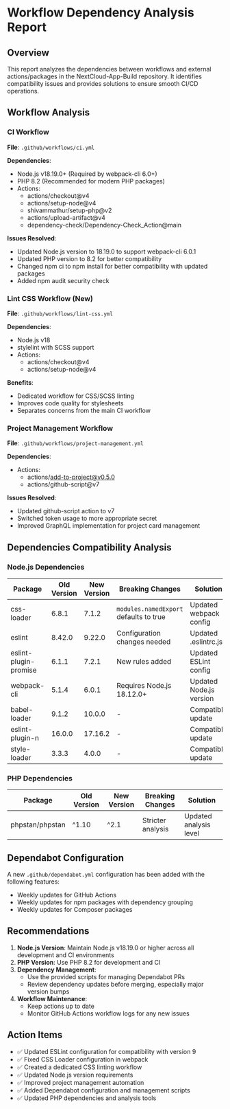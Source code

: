 # Workflow Dependency Analysis Report

## Overview

This report analyzes the dependencies between workflows and external actions/packages in the NextCloud-App-Build repository. It identifies compatibility issues and provides solutions to ensure smooth CI/CD operations.

## Workflow Analysis

### CI Workflow

**File**: `.github/workflows/ci.yml`

**Dependencies**:
- Node.js v18.19.0+ (Required by webpack-cli 6.0+)
- PHP 8.2 (Recommended for modern PHP packages)
- Actions:
  - actions/checkout@v4
  - actions/setup-node@v4
  - shivammathur/setup-php@v2
  - actions/upload-artifact@v4
  - dependency-check/Dependency-Check_Action@main

**Issues Resolved**:
- Updated Node.js version to 18.19.0 to support webpack-cli 6.0.1
- Updated PHP version to 8.2 for better compatibility
- Changed npm ci to npm install for better compatibility with updated packages
- Added npm audit security check

### Lint CSS Workflow (New)

**File**: `.github/workflows/lint-css.yml`

**Dependencies**:
- Node.js v18
- stylelint with SCSS support
- Actions:
  - actions/checkout@v4
  - actions/setup-node@v4

**Benefits**:
- Dedicated workflow for CSS/SCSS linting
- Improves code quality for stylesheets
- Separates concerns from the main CI workflow

### Project Management Workflow

**File**: `.github/workflows/project-management.yml`

**Dependencies**:
- Actions:
  - actions/add-to-project@v0.5.0
  - actions/github-script@v7

**Issues Resolved**:
- Updated github-script action to v7
- Switched token usage to more appropriate secret
- Improved GraphQL implementation for project card management

## Dependencies Compatibility Analysis

### Node.js Dependencies

| Package | Old Version | New Version | Breaking Changes | Solution |
|---------|------------|-------------|------------------|----------|
| css-loader | 6.8.1 | 7.1.2 | `modules.namedExport` defaults to true | Updated webpack config |
| eslint | 8.42.0 | 9.22.0 | Configuration changes needed | Updated .eslintrc.js |
| eslint-plugin-promise | 6.1.1 | 7.2.1 | New rules added | Updated ESLint config |
| webpack-cli | 5.1.4 | 6.0.1 | Requires Node.js 18.12.0+ | Updated Node.js version |
| babel-loader | 9.1.2 | 10.0.0 | - | Compatible update |
| eslint-plugin-n | 16.0.0 | 17.16.2 | - | Compatible update |
| style-loader | 3.3.3 | 4.0.0 | - | Compatible update |

### PHP Dependencies

| Package | Old Version | New Version | Breaking Changes | Solution |
|---------|------------|-------------|------------------|----------|
| phpstan/phpstan | ^1.10 | ^2.1 | Stricter analysis | Updated analysis level |

## Dependabot Configuration

A new `.github/dependabot.yml` configuration has been added with the following features:

- Weekly updates for GitHub Actions
- Weekly updates for npm packages with dependency grouping
- Weekly updates for Composer packages

## Recommendations

1. **Node.js Version**: Maintain Node.js v18.19.0 or higher across all development and CI environments
2. **PHP Version**: Use PHP 8.2 for development and CI
3. **Dependency Management**: 
   - Use the provided scripts for managing Dependabot PRs
   - Review dependency updates before merging, especially major version bumps
4. **Workflow Maintenance**:
   - Keep actions up to date
   - Monitor GitHub Actions workflow logs for any new issues

## Action Items

- ✅ Updated ESLint configuration for compatibility with version 9
- ✅ Fixed CSS Loader configuration in webpack
- ✅ Created a dedicated CSS linting workflow
- ✅ Updated Node.js version requirements
- ✅ Improved project management automation
- ✅ Added Dependabot configuration and management scripts
- ✅ Updated PHP dependencies and analysis tools